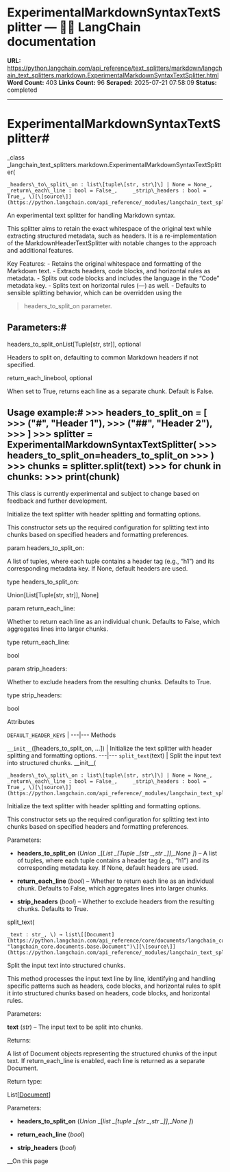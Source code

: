 # ExperimentalMarkdownSyntaxTextSplitter — 🦜🔗 LangChain  documentation

**URL:** https://python.langchain.com/api_reference/text_splitters/markdown/langchain_text_splitters.markdown.ExperimentalMarkdownSyntaxTextSplitter.html
**Word Count:** 403
**Links Count:** 96
**Scraped:** 2025-07-21 07:58:09
**Status:** completed

---

# ExperimentalMarkdownSyntaxTextSplitter\#

_class _langchain\_text\_splitters.markdown.ExperimentalMarkdownSyntaxTextSplitter\(

    _headers\_to\_split\_on : list\[tuple\[str, str\]\] | None = None_,     _return\_each\_line : bool = False_,     _strip\_headers : bool = True_, \)[\[source\]](https://python.langchain.com/api_reference/_modules/langchain_text_splitters/markdown.html#ExperimentalMarkdownSyntaxTextSplitter)\#     

An experimental text splitter for handling Markdown syntax.

This splitter aims to retain the exact whitespace of the original text while extracting structured metadata, such as headers. It is a re-implementation of the MarkdownHeaderTextSplitter with notable changes to the approach and additional features.

Key Features: \- Retains the original whitespace and formatting of the Markdown text. \- Extracts headers, code blocks, and horizontal rules as metadata. \- Splits out code blocks and includes the language in the “Code” metadata key. \- Splits text on horizontal rules \(—\) as well. \- Defaults to sensible splitting behavior, which can be overridden using the

> headers\_to\_split\_on parameter.

## Parameters:\#

headers\_to\_split\_onList\[Tuple\[str, str\]\], optional     

Headers to split on, defaulting to common Markdown headers if not specified.

return\_each\_linebool, optional     

When set to True, returns each line as a separate chunk. Default is False.

## Usage example:\#               >>> headers_to_split_on = [     >>>     ("#", "Header 1"),     >>>     ("##", "Header 2"),     >>> ]     >>> splitter = ExperimentalMarkdownSyntaxTextSplitter(     >>>     headers_to_split_on=headers_to_split_on     >>> )     >>> chunks = splitter.split(text)     >>> for chunk in chunks:     >>>     print(chunk)     

This class is currently experimental and subject to change based on feedback and further development.

Initialize the text splitter with header splitting and formatting options.

This constructor sets up the required configuration for splitting text into chunks based on specified headers and formatting preferences.

param headers\_to\_split\_on:     

A list of tuples, where each tuple contains a header tag \(e.g., “h1”\) and its corresponding metadata key. If None, default headers are used.

type headers\_to\_split\_on:     

Union\[List\[Tuple\[str, str\]\], None\]

param return\_each\_line:     

Whether to return each line as an individual chunk. Defaults to False, which aggregates lines into larger chunks.

type return\_each\_line:     

bool

param strip\_headers:     

Whether to exclude headers from the resulting chunks. Defaults to True.

type strip\_headers:     

bool

Attributes

`DEFAULT_HEADER_KEYS` |    ---|---      Methods

`__init__`\(\[headers\_to\_split\_on, ...\]\) | Initialize the text splitter with header splitting and formatting options.   ---|---   `split_text`\(text\) | Split the input text into structured chunks.      \_\_init\_\_\(

    _headers\_to\_split\_on : list\[tuple\[str, str\]\] | None = None_,     _return\_each\_line : bool = False_,     _strip\_headers : bool = True_, \)[\[source\]](https://python.langchain.com/api_reference/_modules/langchain_text_splitters/markdown.html#ExperimentalMarkdownSyntaxTextSplitter.__init__)\#     

Initialize the text splitter with header splitting and formatting options.

This constructor sets up the required configuration for splitting text into chunks based on specified headers and formatting preferences.

Parameters:     

  * **headers\_to\_split\_on** \(_Union_ _\[__List_ _\[__Tuple_ _\[__str_ _,__str_ _\]__\]__,__None_ _\]_\) – A list of tuples, where each tuple contains a header tag \(e.g., “h1”\) and its corresponding metadata key. If None, default headers are used.

  * **return\_each\_line** \(_bool_\) – Whether to return each line as an individual chunk. Defaults to False, which aggregates lines into larger chunks.

  * **strip\_headers** \(_bool_\) – Whether to exclude headers from the resulting chunks. Defaults to True.

split\_text\(

    _text : str_, \) → list\[[Document](https://python.langchain.com/api_reference/core/documents/langchain_core.documents.base.Document.html#langchain_core.documents.base.Document "langchain_core.documents.base.Document")\][\[source\]](https://python.langchain.com/api_reference/_modules/langchain_text_splitters/markdown.html#ExperimentalMarkdownSyntaxTextSplitter.split_text)\#     

Split the input text into structured chunks.

This method processes the input text line by line, identifying and handling specific patterns such as headers, code blocks, and horizontal rules to split it into structured chunks based on headers, code blocks, and horizontal rules.

Parameters:     

**text** \(_str_\) – The input text to be split into chunks.

Returns:     

A list of Document objects representing the structured chunks of the input text. If return\_each\_line is enabled, each line is returned as a separate Document.

Return type:     

List\[[Document](https://python.langchain.com/api_reference/core/documents/langchain_core.documents.base.Document.html#langchain_core.documents.base.Document "langchain_core.documents.base.Document")\]

Parameters:     

  * **headers\_to\_split\_on** \(_Union_ _\[__list_ _\[__tuple_ _\[__str_ _,__str_ _\]__\]__,__None_ _\]_\)

  * **return\_each\_line** \(_bool_\)

  * **strip\_headers** \(_bool_\)

__On this page